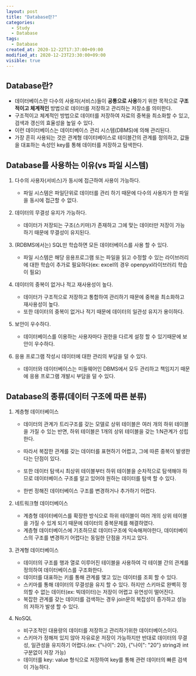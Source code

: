 ```yaml
---
layout: post
title: "Database란?"
categories:
  - Study
  - Database
tags:
  - Database
created_at: 2020-12-22T17:37:00+09:00
modified_at: 2020-12-23T23:30:00+09:00
visible: true
---
```


## Database란?
* 데이터베이스란 다수의 사용자(서비스)들이 **공통으로 사용**하기 위한 목적으로 **구조적이고 체계적인** 방법으로 데이터를 저장하고 관리하는 저장소를 의미한다.
* 구조적이고 체계적인 방법으로 데이터를 저장하여 자료의 중복을 최소화할 수 있고, 검색과 갱신의 효율성을 높일 수 있다.
* 이런 데이터베이스는 데이터베이스 관리 시스템(DBMS)에 의해 관리된다.
* 가장 흔히 사용되는 것은 관계형 데이터베이스로 테이블간의 관계를 정의하고, 값들을 대표하는 속성인 key를 통해 데이터를 저장하고 탐색한다.



## Database를 사용하는 이유(vs 파일 시스템)
1. 다수의 사용자(서비스)가 동시에 접근하여 사용이 가능하다.
   * 파일 시스템은 파일단위로 데이터를 관리 하기 때문에 다수의 사용자가 한 파일을 동시에 접근할 수 없다.
2. 데이터의 무결성 유지가 가능하다.
   * 데이터가 저장되는 구조(스키마)가 존재하고 그에 맞는 데이터만 저장이 가능 하기 때문에 무결성이 유지된다.
3. (RDBMS에서는) SQL만 학습하면 모든 데이터베이스를 사용 할 수 있다.
   * 파일 시스템은 해당 응용프로그램 또는 파일을 읽고 수정할 수 있는 라이브러리에 대한 학습이 추가로 필요하다(ex: excel의 경우 openpyxl라이브러리 학습이 필요)
4. 데이터의 중복이 없거나 적고 재사용성이 높다.
   * 데이터가 구조적으로 저장하고 통합하여 관리하기 때문에 중복을 최소화하고 재사용성이 높다.
   * 또한 데이터의 중복이 없거나 적기 때문에 데이터의 일관성 유지가 용이하다.
5. 보안이 우수하다.
   * 데이터베이스를 이용하는 사용자마다 권한을 다르게 설정 할 수 있기때문에 보안이 우수하다.

6. 응용 프로그램 작성시 데이터에 대한 관리의 부담을 덜 수 있다.
   * 데이터와 데이터베이스는 미들웨어인 DBMS에서 모두 관리하고 책임지기 때문에 응용 프로그램 개발시 부담을 덜 수 있다.



## Database의 종류(데이터 구조에 따른 분류)

1. 계층형 데이터베이스

   * 데이터의 관계가 트리구조를 갖는 모델로 상위 테이블은 여러 개의 하위 테이블을 가질 수 있는 반면, 하위 테이블은 1개의 상위 테이블을 갖는 1:N관계가 성립한다.
   * 따라서 복잡한 관계를 갖는 데이터를 표현하기 어렵고, 그에 따른 중복이 발생한다는 단점이 있다.
   
   * 또한 데이터 탐색시 최상위 테이블부터 하위 테이블을 순차적으로 탐색해야 하므로 데이터베이스 구조를 알고 있어야 원하는 데이터를 탐색 할 수 있다.
   
   * 한번 정해진 데이터베이스 구조를 변경하거나 추가하기 어렵다.
   
2. 네트워크형 데이터베이스
   * 계층형 데이터베이스를 확장한 방식으로 하위 테이블이 여러 개의 상위 테이블을 가질 수 있게 되기 때문에 데이터의 중복문제를 해결하였다.
   * 계층형 데이터베이스에 기초하므로 데이터구조에 익숙해져야한다, 데이터베이스의 구조를 변경하기 어렵다는 동일한 단점을 가지고 있다.
3. 관계형 데이터베이스
   * 데이터의 구조를 행과 열로 이루어진 테이블을 사용하여 각 테이블 간의 관계를 정의하여 데이터베이스를 구조화한다.
   * 데이터를 대표하는 키를 통해 관계를 맺고 있는 데이터를 조회 할 수 있다.
   * 스키마를 통해 데이터의 무결성을 유지 할 수 있다. 하지만 스키마로 완벽히 정의할 수 없는 데이터(ex: 빅데이터)는 저장이 어렵고 유연성이 떨어진다.
   * 복잡한 관계를 갖는 데이터를 검색하는 경우 join문의 복잡성이 증가하고 성능의 저하가 발생 할 수 있다.

4. NoSQL
   * 비구조적인 대용량의 데이터를 저장하고 관리하기위한 데이터베이스이다.
   * 스키마가 정해져 있지 않아 자유로운 저장이 가능하지만 반대로 데이터의 무결성, 일관성을 유지하기 어렵다.(ex: {"나이": 20}, {"나이": "20"} string과 int 구분없이 저장 가능)
   * 데이터를 key: value 형식으로 저장하여 key를 통해 관련 데이터의 빠른 검색이 가능하다.